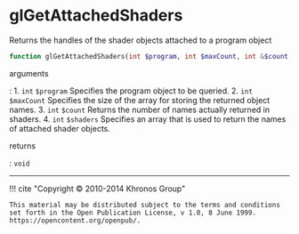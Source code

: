 # glGetAttachedShaders
Returns the handles of the shader objects attached to a program object

```php
function glGetAttachedShaders(int $program, int $maxCount, int &$count, int &$shaders) : void
```

arguments

:    1. `int` `$program` Specifies the program object to be queried.
    2. `int` `$maxCount` Specifies the size of the array for storing the returned
    object names.
    3. `int` `$count` Returns the number of names actually returned in shaders.
    4. `int` `$shaders` Specifies an array that is used to return the names of
    attached shader objects.

returns

:    `void` 

---
     

!!! cite "Copyright © 2010-2014 Khronos Group"

    This material may be distributed subject to the terms and conditions set forth in the Open Publication License, v 1.0, 8 June 1999. https://opencontent.org/openpub/.